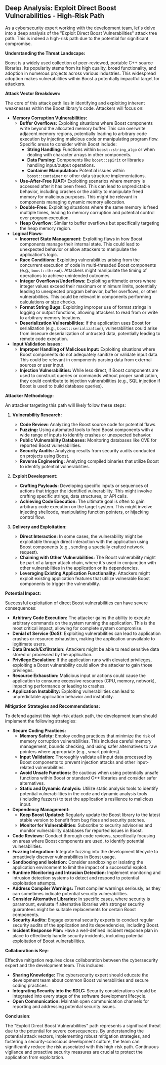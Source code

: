 ## Deep Analysis: Exploit Direct Boost Vulnerabilities - High-Risk Path

As a cybersecurity expert working with the development team, let's delve into a deep analysis of the "Exploit Direct Boost Vulnerabilities" attack tree path. This is indeed a high-risk path due to the potential for significant compromise.

**Understanding the Threat Landscape:**

Boost is a widely used collection of peer-reviewed, portable C++ source libraries. Its popularity stems from its high quality, broad functionality, and adoption in numerous projects across various industries. This widespread adoption makes vulnerabilities within Boost a potentially impactful target for attackers.

**Attack Vector Breakdown:**

The core of this attack path lies in identifying and exploiting inherent weaknesses within the Boost library's code. Attackers will focus on:

* **Memory Corruption Vulnerabilities:**
    * **Buffer Overflows:**  Exploiting situations where Boost components write beyond the allocated memory buffer. This can overwrite adjacent memory regions, potentially leading to arbitrary code execution by injecting malicious code or manipulating program flow. Specific areas to consider within Boost include:
        * **String Handling:**  Functions within `boost::string_algo` or when dealing with character arrays in other components.
        * **Data Parsing:**  Components like `boost::spirit` or libraries handling input/output operations.
        * **Container Manipulation:**  Potential issues within `boost::container` or other data structure implementations.
    * **Use-After-Free (UAF):**  Exploiting scenarios where memory is accessed after it has been freed. This can lead to unpredictable behavior, including crashes or the ability to manipulate freed memory for malicious purposes. This might be relevant in components managing dynamic memory allocation.
    * **Double-Free:**  Exploiting situations where the same memory is freed multiple times, leading to memory corruption and potential control over program execution.
    * **Heap Overflow:**  Similar to buffer overflows but specifically targeting the heap memory region.
* **Logical Flaws:**
    * **Incorrect State Management:**  Exploiting flaws in how Boost components manage their internal state. This could lead to unexpected behavior or allow attackers to manipulate the application's logic.
    * **Race Conditions:**  Exploiting vulnerabilities arising from the concurrent execution of code in multi-threaded Boost components (e.g., `boost::thread`). Attackers might manipulate the timing of operations to achieve unintended outcomes.
    * **Integer Overflows/Underflows:**  Exploiting arithmetic errors where integer values exceed their maximum or minimum limits, potentially leading to unexpected program behavior, buffer overflows, or other vulnerabilities. This could be relevant in components performing calculations or size checks.
    * **Format String Bugs:**  Exploiting improper use of format strings in logging or output functions, allowing attackers to read from or write to arbitrary memory locations.
    * **Deserialization Vulnerabilities:**  If the application uses Boost for serialization (e.g., `boost::serialization`), vulnerabilities could arise from insecure deserialization of untrusted data, potentially leading to remote code execution.
* **Input Validation Issues:**
    * **Improper Handling of Malicious Input:**  Exploiting situations where Boost components do not adequately sanitize or validate input data. This could be relevant in components parsing data from external sources or user input.
    * **Injection Vulnerabilities:**  While less direct, if Boost components are used to construct queries or commands without proper sanitization, they could contribute to injection vulnerabilities (e.g., SQL injection if Boost is used to build database queries).

**Attacker Methodology:**

An attacker targeting this path will likely follow these steps:

1. **Vulnerability Research:**
    * **Code Review:**  Analyzing the Boost source code for potential flaws.
    * **Fuzzing:**  Using automated tools to feed Boost components with a wide range of inputs to identify crashes or unexpected behavior.
    * **Public Vulnerability Databases:**  Monitoring databases like CVE for reported Boost vulnerabilities.
    * **Security Audits:**  Analyzing results from security audits conducted on projects using Boost.
    * **Reverse Engineering:**  Analyzing compiled binaries that utilize Boost to identify potential vulnerabilities.

2. **Exploit Development:**
    * **Crafting Payloads:**  Developing specific inputs or sequences of actions that trigger the identified vulnerability. This might involve crafting specific strings, data structures, or API calls.
    * **Achieving Code Execution:**  The ultimate goal is often to gain arbitrary code execution on the target system. This might involve injecting shellcode, manipulating function pointers, or hijacking control flow.

3. **Delivery and Exploitation:**
    * **Direct Interaction:**  In some cases, the vulnerability might be exploitable through direct interaction with the application using Boost components (e.g., sending a specially crafted network request).
    * **Chaining with Other Vulnerabilities:**  The Boost vulnerability might be part of a larger attack chain, where it's used in conjunction with other vulnerabilities in the application or its dependencies.
    * **Leveraging Existing Application Functionality:**  Attackers might exploit existing application features that utilize vulnerable Boost components to trigger the vulnerability.

**Potential Impact:**

Successful exploitation of direct Boost vulnerabilities can have severe consequences:

* **Arbitrary Code Execution:**  The attacker gains the ability to execute arbitrary commands on the system running the application. This is the most critical impact, allowing for complete system compromise.
* **Denial of Service (DoS):**  Exploiting vulnerabilities can lead to application crashes or resource exhaustion, making the application unavailable to legitimate users.
* **Data Breach/Exfiltration:**  Attackers might be able to read sensitive data stored or processed by the application.
* **Privilege Escalation:**  If the application runs with elevated privileges, exploiting a Boost vulnerability could allow the attacker to gain those privileges.
* **Resource Exhaustion:**  Malicious input or actions could cause the application to consume excessive resources (CPU, memory, network), impacting performance or leading to crashes.
* **Application Instability:**  Exploiting vulnerabilities can lead to unpredictable application behavior and instability.

**Mitigation Strategies and Recommendations:**

To defend against this high-risk attack path, the development team should implement the following strategies:

* **Secure Coding Practices:**
    * **Memory Safety:**  Employ coding practices that minimize the risk of memory corruption vulnerabilities. This includes careful memory management, bounds checking, and using safer alternatives to raw pointers where appropriate (e.g., smart pointers).
    * **Input Validation:**  Thoroughly validate all input data processed by Boost components to prevent injection attacks and other input-related vulnerabilities.
    * **Avoid Unsafe Functions:**  Be cautious when using potentially unsafe functions within Boost or standard C++ libraries and consider safer alternatives.
    * **Static and Dynamic Analysis:**  Utilize static analysis tools to identify potential vulnerabilities in the code and dynamic analysis tools (including fuzzers) to test the application's resilience to malicious input.
* **Dependency Management:**
    * **Keep Boost Updated:**  Regularly update the Boost library to the latest stable version to benefit from bug fixes and security patches.
    * **Monitor for Vulnerabilities:**  Subscribe to security advisories and monitor vulnerability databases for reported issues in Boost.
* **Code Reviews:**  Conduct thorough code reviews, specifically focusing on areas where Boost components are used, to identify potential vulnerabilities.
* **Fuzzing Integration:**  Integrate fuzzing into the development lifecycle to proactively discover vulnerabilities in Boost usage.
* **Sandboxing and Isolation:**  Consider sandboxing or isolating the application environment to limit the impact of a successful exploit.
* **Runtime Monitoring and Intrusion Detection:**  Implement monitoring and intrusion detection systems to detect and respond to potential exploitation attempts.
* **Address Compiler Warnings:**  Treat compiler warnings seriously, as they can sometimes indicate potential security vulnerabilities.
* **Consider Alternative Libraries:**  In specific cases, where security is paramount, evaluate if alternative libraries with stronger security guarantees might be suitable replacements for certain Boost components.
* **Security Audits:**  Engage external security experts to conduct regular security audits of the application and its dependencies, including Boost.
* **Incident Response Plan:**  Have a well-defined incident response plan in place to effectively handle security incidents, including potential exploitation of Boost vulnerabilities.

**Collaboration is Key:**

Effective mitigation requires close collaboration between the cybersecurity expert and the development team. This includes:

* **Sharing Knowledge:**  The cybersecurity expert should educate the development team about common Boost vulnerabilities and secure coding practices.
* **Integrating Security into the SDLC:**  Security considerations should be integrated into every stage of the software development lifecycle.
* **Open Communication:**  Maintain open communication channels for reporting and addressing potential security issues.

**Conclusion:**

The "Exploit Direct Boost Vulnerabilities" path represents a significant threat due to the potential for severe consequences. By understanding the potential attack vectors, implementing robust mitigation strategies, and fostering a security-conscious development culture, the team can significantly reduce the risk associated with this high-risk path. Continuous vigilance and proactive security measures are crucial to protect the application from exploitation.
